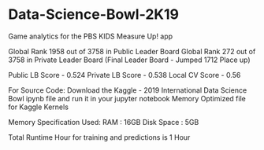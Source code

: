 # Data-Science-Bowl-2K19
Game analytics for the PBS KIDS Measure Up! app

Global Rank 1958 out of 3758 in Public Leader Board
Global Rank 272 out of 3758 in Private Leader Board (Final Leader Board - Jumped 1712 Place up)

Public LB Score - 0.524
Private LB Score - 0.538
Local CV Score - 0.56

For Source Code:
Download the Kaggle - 2019 International Data Science Bowl ipynb file and run it in your jupyter notebook
Memory Optimized file for Kaggle Kernels

Memory Specification Used:
RAM : 16GB 
Disk Space : 5GB

Total Runtime Hour for training and predictions is 1 Hour

